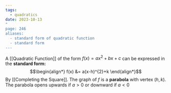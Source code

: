 ```yaml
---
tags:
  - quadratics
date: 2023-10-13
"
page: 246
aliases:
  - standard form of quadratic function
  - standard form
---
```

A [[Quadratic Function]] of the form $f(x) = ax^{2}+bx+c$ can be expressed in the **standard form:**
$$\begin{align*}
f(x) &= a(x-h)^{2}+k
\end{align*}$$
By [[Completing the Square]]. The graph of $f$ is a **parabola** with vertex $(h,k)$. The parabola opens upwards if $a \gt 0$ or downward if $a\lt 0$ 